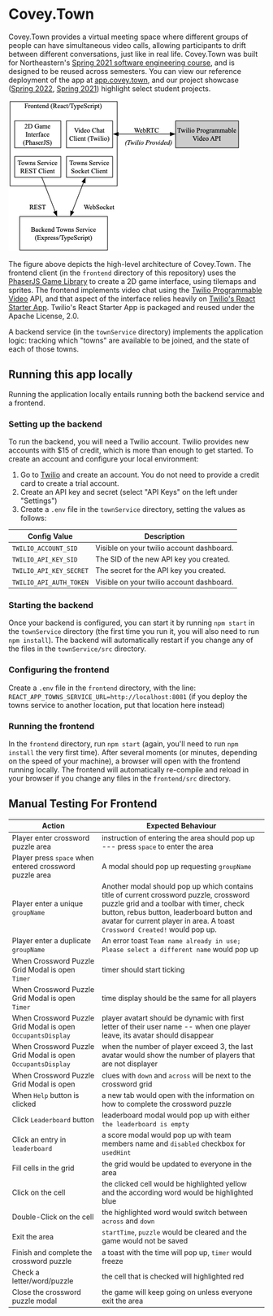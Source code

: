 # Covey.Town

Covey.Town provides a virtual meeting space where different groups of people can have simultaneous video calls, allowing participants to drift between different conversations, just like in real life.
Covey.Town was built for Northeastern's [Spring 2021 software engineering course](https://neu-se.github.io/CS4530-CS5500-Spring-2021/), and is designed to be reused across semesters.
You can view our reference deployment of the app at [app.covey.town](https://app.covey.town/), and our project showcase ([Spring 2022](https://neu-se.github.io/CS4530-Spring-2022/assignments/project-showcase), [Spring 2021](https://neu-se.github.io/CS4530-CS5500-Spring-2021/project-showcase)) highlight select student projects.

![Covey.Town Architecture](docs/covey-town-architecture.png)

The figure above depicts the high-level architecture of Covey.Town.
The frontend client (in the `frontend` directory of this repository) uses the [PhaserJS Game Library](https://phaser.io) to create a 2D game interface, using tilemaps and sprites.
The frontend implements video chat using the [Twilio Programmable Video](https://www.twilio.com/docs/video) API, and that aspect of the interface relies heavily on [Twilio's React Starter App](https://github.com/twilio/twilio-video-app-react). Twilio's React Starter App is packaged and reused under the Apache License, 2.0.

A backend service (in the `townService` directory) implements the application logic: tracking which "towns" are available to be joined, and the state of each of those towns.

## Running this app locally

Running the application locally entails running both the backend service and a frontend.

### Setting up the backend

To run the backend, you will need a Twilio account. Twilio provides new accounts with $15 of credit, which is more than enough to get started.
To create an account and configure your local environment:

1. Go to [Twilio](https://www.twilio.com/) and create an account. You do not need to provide a credit card to create a trial account.
2. Create an API key and secret (select "API Keys" on the left under "Settings")
3. Create a `.env` file in the `townService` directory, setting the values as follows:

| Config Value            | Description                               |
| ----------------------- | ----------------------------------------- |
| `TWILIO_ACCOUNT_SID`    | Visible on your twilio account dashboard. |
| `TWILIO_API_KEY_SID`    | The SID of the new API key you created.   |
| `TWILIO_API_KEY_SECRET` | The secret for the API key you created.   |
| `TWILIO_API_AUTH_TOKEN` | Visible on your twilio account dashboard. |

### Starting the backend

Once your backend is configured, you can start it by running `npm start` in the `townService` directory (the first time you run it, you will also need to run `npm install`).
The backend will automatically restart if you change any of the files in the `townService/src` directory.

### Configuring the frontend

Create a `.env` file in the `frontend` directory, with the line: `REACT_APP_TOWNS_SERVICE_URL=http://localhost:8081` (if you deploy the towns service to another location, put that location here instead)

### Running the frontend

In the `frontend` directory, run `npm start` (again, you'll need to run `npm install` the very first time). After several moments (or minutes, depending on the speed of your machine), a browser will open with the frontend running locally.
The frontend will automatically re-compile and reload in your browser if you change any files in the `frontend/src` directory.


## Manual Testing For Frontend

| Action      | Expected Behaviour |
| ----------- | ----------- |
|   Player  enter crossword puzzle area  | instruction of entering the area should pop up --- press `space` to enter the area      |
| Player press `space` when entered crossword puzzle area   | A modal should pop up requesting `groupName`      |
|  Player enter a unique `groupName`  | Another modal should pop up which contains title of current crossword puzzle, crossword puzzle grid and a toolbar with timer, check button, rebus button, leaderboard button and avatar for current player in area. A toast `Crossword Created!` would pop up.  |
| Player enter a duplicate `groupName` |  An error toast `Team name already in use; Please select a different name` would pop up |
| When Crossword Puzzle Grid Modal is open `Timer`| timer should start ticking|
| When Crossword Puzzle Grid Modal is open `Timer`| time display should be the same for all players|
| When Crossword Puzzle Grid Modal is open `OccupantsDisplay`| player avatart should be dynamic with first letter of their user name -- when one player leave, its avatar should disappear|
| When Crossword Puzzle Grid Modal is open `OccupantsDisplay`| when the number of player exceed 3, the last avatar would show the number of players that are not displayer|
| When Crossword Puzzle Grid Modal is open | clues with `down` and `across` will be next to the crossword grid|
| When `Help` button is clicked | a new tab would open with the information on how to complete the crossword puzzle|
| Click `Leaderboard` button | leaderboard modal would pop up with either `the leaderboard is empty `|
| Click an entry in `leaderboard` | a score modal would pop up with team members name and `disabled` checkbox for `usedHint`|
| Fill cells in the grid | the grid would be updated to everyone in the area|
| Click on the cell | the clicked cell would be highlighted yellow and the according word would be highlighted blue |
| Double-Click on the cell | the highlighted word would switch between `across` and `down` |
| Exit the area | `startTime`, `puzzle` would be cleared and the game would not be saved |
| Finish and complete the crossword puzzle  | a toast with the time will pop up, `timer` would freeze |
| Check a letter/word/puzzle | the cell that is checked will highlighted red |
| Close the crossword puzzle modal | the game will keep going on unless everyone exit the area |